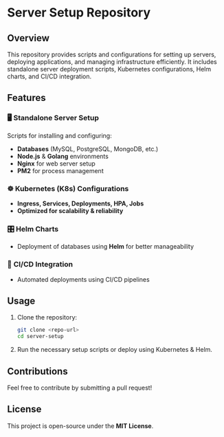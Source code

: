 # Server Setup Repository

## Overview

This repository provides scripts and configurations for setting up servers, deploying applications, and managing infrastructure efficiently. It includes standalone server deployment scripts, Kubernetes configurations, Helm charts, and CI/CD integration.

## Features

### 🖥️ **Standalone Server Setup**

Scripts for installing and configuring:

- **Databases** (MySQL, PostgreSQL, MongoDB, etc.)
- **Node.js** & **Golang** environments
- **Nginx** for web server setup
- **PM2** for process management

### ☸️ **Kubernetes (K8s) Configurations**

- **Ingress, Services, Deployments, HPA, Jobs**
- **Optimized for scalability & reliability**

### 🎛 **Helm Charts**

- Deployment of databases using **Helm** for better manageability

### 🔄 **CI/CD Integration**

- Automated deployments using CI/CD pipelines

## Usage

1. Clone the repository:
   ```sh
   git clone <repo-url>
   cd server-setup
   ```
2. Run the necessary setup scripts or deploy using Kubernetes & Helm.

## Contributions

Feel free to contribute by submitting a pull request!

## License

This project is open-source under the **MIT License**.
